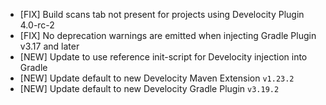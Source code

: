 - [FIX] Build scans tab not present for projects using Develocity Plugin 4.0-rc-2
- [FIX] No deprecation warnings are emitted when injecting Gradle Plugin v3.17 and later
- [NEW] Update to use reference init-script for Develocity injection into Gradle
- [NEW] Update default to new Develocity Maven Extension `v1.23.2`
- [NEW] Update default to new Develocity Gradle Plugin `v3.19.2`
